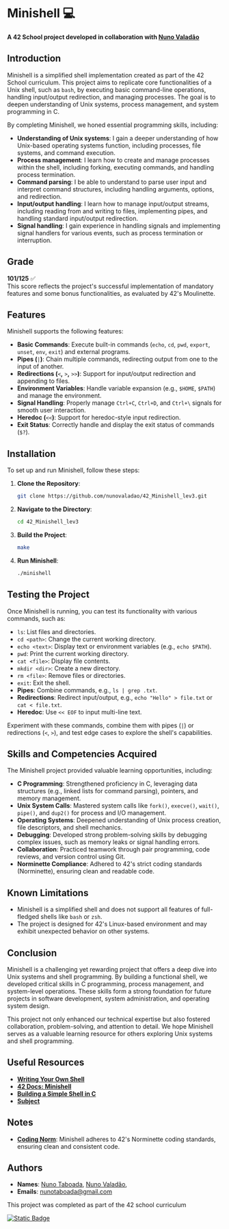 # Minishell 💻

**A 42 School project developed in collaboration with [Nuno Valadão](https://github.com/nunovaladao)**

## Introduction

Minishell is a simplified shell implementation created as part of the 42 School curriculum. This project aims to replicate core functionalities of a Unix shell, such as `bash`, by executing basic command-line operations, handling input/output redirection, and managing processes. The goal is to deepen understanding of Unix systems, process management, and system programming in C.

By completing Minishell, we honed essential programming skills, including:

- **Understanding of Unix systems**: I gain a deeper understanding of how Unix-based operating systems function, including processes, file systems, and command execution.
- **Process management**: I learn how to create and manage processes within the shell, including forking, executing commands, and handling process termination.
- **Command parsing**: I be able to understand to parse user input and interpret command structures, including handling arguments, options, and redirection.
- **Input/output handling**: I learn how to manage input/output streams, including reading from and writing to files, implementing pipes, and handling standard input/output redirection.
- **Signal handling**: I gain experience in handling signals and implementing signal handlers for various events, such as process termination or interruption.

## Grade

**101/125** ✅\
This score reflects the project's successful implementation of mandatory features and some bonus functionalities, as evaluated by 42's Moulinette.

## Features

Minishell supports the following features:

- **Basic Commands**: Execute built-in commands (`echo`, `cd`, `pwd`, `export`, `unset`, `env`, `exit`) and external programs.
- **Pipes (**`|`**)**: Chain multiple commands, redirecting output from one to the input of another.
- **Redirections (**`<`**,** `>`**,** `>>`**)**: Support for input/output redirection and appending to files.
- **Environment Variables**: Handle variable expansion (e.g., `$HOME`, `$PATH`) and manage the environment.
- **Signal Handling**: Properly manage `Ctrl+C`, `Ctrl+D`, and `Ctrl+\` signals for smooth user interaction.
- **Heredoc (**`<<`**)**: Support for heredoc-style input redirection.
- **Exit Status**: Correctly handle and display the exit status of commands (`$?`).


## Installation

To set up and run Minishell, follow these steps:

1. **Clone the Repository**:

   ```bash
   git clone https://github.com/nunovaladao/42_Minishell_lev3.git
   ```
2. **Navigate to the Directory**:

   ```bash
   cd 42_Minishell_lev3
   ```
3. **Build the Project**:

   ```bash
   make
   ```
4. **Run Minishell**:

   ```bash
   ./minishell
   ```

## Testing the Project

Once Minishell is running, you can test its functionality with various commands, such as:

- `ls`: List files and directories.
- `cd <path>`: Change the current working directory.
- `echo <text>`: Display text or environment variables (e.g., `echo $PATH`).
- `pwd`: Print the current working directory.
- `cat <file>`: Display file contents.
- `mkdir <dir>`: Create a new directory.
- `rm <file>`: Remove files or directories.
- `exit`: Exit the shell.
- **Pipes**: Combine commands, e.g., `ls | grep .txt`.
- **Redirections**: Redirect input/output, e.g., `echo "Hello" > file.txt` or `cat < file.txt`.
- **Heredoc**: Use `<< EOF` to input multi-line text.

Experiment with these commands, combine them with pipes (`|`) or redirections (`<`, `>`), and test edge cases to explore the shell's capabilities.

## Skills and Competencies Acquired

The Minishell project provided valuable learning opportunities, including:

- **C Programming**: Strengthened proficiency in C, leveraging data structures (e.g., linked lists for command parsing), pointers, and memory management.
- **Unix System Calls**: Mastered system calls like `fork()`, `execve()`, `wait()`, `pipe()`, and `dup2()` for process and I/O management.
- **Operating Systems**: Deepened understanding of Unix process creation, file descriptors, and shell mechanics.
- **Debugging**: Developed strong problem-solving skills by debugging complex issues, such as memory leaks or signal handling errors.
- **Collaboration**: Practiced teamwork through pair programming, code reviews, and version control using Git.
- **Norminette Compliance**: Adhered to 42's strict coding standards (Norminette), ensuring clean and readable code.

## Known Limitations

- Minishell is a simplified shell and does not support all features of full-fledged shells like `bash` or `zsh`.
- The project is designed for 42's Linux-based environment and may exhibit unexpected behavior on other systems.

## Conclusion

Minishell is a challenging yet rewarding project that offers a deep dive into Unix systems and shell programming. By building a functional shell, we developed critical skills in C programming, process management, and system-level operations. These skills form a strong foundation for future projects in software development, system administration, and operating system design.

This project not only enhanced our technical expertise but also fostered collaboration, problem-solving, and attention to detail. We hope Minishell serves as a valuable learning resource for others exploring Unix systems and shell programming.

## Useful Resources

- [**Writing Your Own Shell**](https://www.cs.purdue.edu/homes/grr/SystemsProgrammingBook/Book/Chapter5-WritingYourOwnShell.pdf)
- [**42 Docs: Minishell**](https://harm-smits.github.io/42docs/projects/minishell.html)
- [**Building a Simple Shell in C**](https://blog.ehoneahobed.com/building-a-simple-shell-in-c-part-1#heading-printing-a-prompt)
- [**Subject**](https://github.com/nunotaboada/Minishell/blob/master/assets/en.subject.pdf) 

## Notes

- [**Coding Norm**](https://github.com/nunotaboada/Minishell/blob/master/assets/en_norm.pdf): Minishell adheres to 42's Norminette coding standards, ensuring clean and consistent code.

## Authors
- **Names**: [Nuno Taboada](https://github.com/nunotaboada), [Nuno Valadão](https://github.com/nunovaladao),
- **Emails**: nunotaboada@gmail.com

This project was completed as part of the 42 school curriculum

<a href="https://www.42porto.com/pt/">
 	<img alt="Static Badge" src="https://img.shields.io/badge/_-Porto-_?style=for-the-badge&logo=42&labelColor=black&color=gray&link=https%3A%2F%2Fwww.42porto.com%2Fpt%2F">	
</a>
